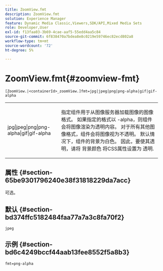 ```yaml
---
title: ZoomView.fmt
description: ZoomView.fmt
solution: Experience Manager
feature: Dynamic Media Classic,Viewers,SDK/API,Mixed Media Sets
role: Developer,User
exl-id: f13faa03-3b69-4cae-aaf5-55edd4aa5c84
source-git-commit: 6f838470a7bdea8e8c0219e59746ec82ecd802a8
workflow-type: tm+mt
source-wordcount: '72'
ht-degree: 5%

---
```


# ZoomView.fmt{#zoomview-fmt}

`[ZoomView.|<containerId>_zoomView.]fmt=jpg|jpeg|png|png-alpha|gif|gif-alpha`

<table id="table_441553CD34C94A58A9D7CBF772DEDDB6"> 
 <tbody> 
  <tr> 
   <td colname="col1"> <p> <span class="codeph"> jpg|jpeg|png|png-alpha|gif|gif-alpha</span> </p> </td> 
   <td colname="col2"> <p> 指定组件用于从图像服务器加载图像的图像格式。 如果指定的格式以 <span class="codeph"> -alpha</span>，则组件会将图像渲染为透明内容。 对于所有其他图像格式，组件会将图像视为不透明。 默认情况下，组件的背景为白色。 因此，要使其透明，请将 <span class="codeph"> 背景颜色</span> 将CSS属性设置为 <span class="codeph"> 透明</span>. </p> </td> 
  </tr> 
 </tbody> 
</table>

## 属性 {#section-65be9301796240e38f31818229da7acc}

可选。

## 默认 {#section-bd374ffc5182484faa77a7a3c8fa70f2}

`jpeg`

## 示例 {#section-bd6c4249bccf44aab13fee8552f5a8b3}

`fmt=png-alpha`
